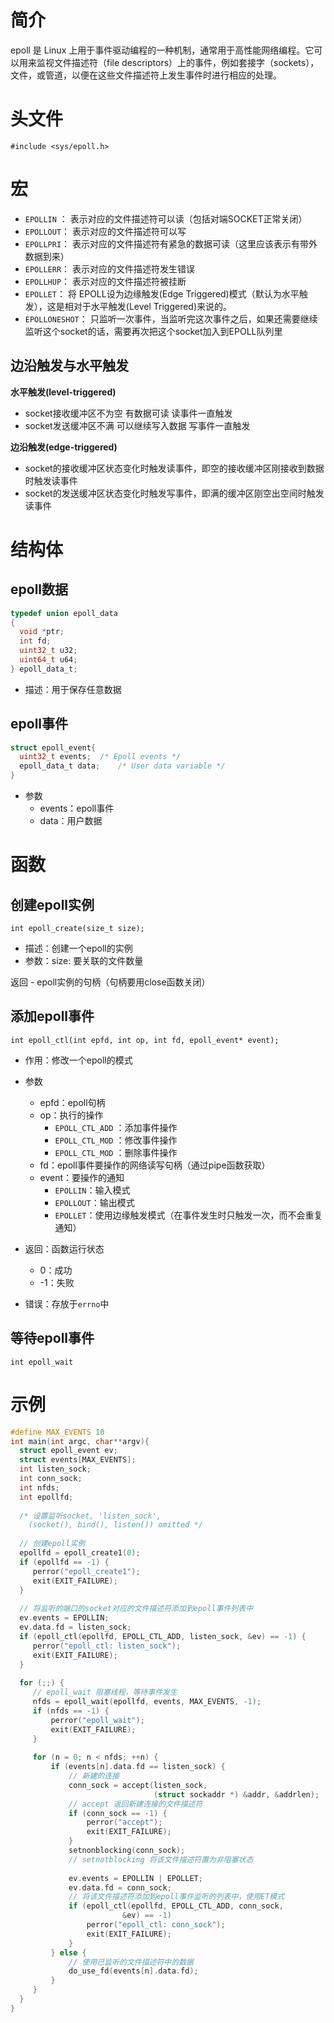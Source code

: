 # 简介
epoll 是 Linux 上用于事件驱动编程的一种机制，通常用于高性能网络编程。它可以用来监视文件描述符（file descriptors）上的事件，例如套接字（sockets），文件，或管道，以便在这些文件描述符上发生事件时进行相应的处理。
# 头文件
`#include <sys/epoll.h>`
# 宏
- `EPOLLIN` ： 表示对应的文件描述符可以读（包括对端SOCKET正常关闭）
- `EPOLLOUT`： 表示对应的文件描述符可以写
- `EPOLLPRI`： 表示对应的文件描述符有紧急的数据可读（这里应该表示有带外数据到来）
- `EPOLLERR`： 表示对应的文件描述符发生错误
- `EPOLLHUP`： 表示对应的文件描述符被挂断
- `EPOLLET`： 将 EPOLL设为边缘触发(Edge Triggered)模式（默认为水平触发），这是相对于水平触发(Level Triggered)来说的。
- `EPOLLONESHOT`： 只监听一次事件，当监听完这次事件之后，如果还需要继续监听这个socket的话，需要再次把这个socket加入到EPOLL队列里

## 边沿触发与水平触发
**水平触发(level-triggered)**
- socket接收缓冲区不为空 有数据可读 读事件一直触发  
- socket发送缓冲区不满 可以继续写入数据 写事件一直触发   

**边沿触发(edge-triggered)**
- socket的接收缓冲区状态变化时触发读事件，即空的接收缓冲区刚接收到数据时触发读事件
- socket的发送缓冲区状态变化时触发写事件，即满的缓冲区刚空出空间时触发读事件

# 结构体
## epoll数据
```c
typedef union epoll_data
{
  void *ptr;
  int fd;
  uint32_t u32;
  uint64_t u64;
} epoll_data_t;
```
- 描述：用于保存任意数据
## epoll事件
```C
struct epoll_event{
  uint32_t events;  /* Epoll events */
  epoll_data_t data;    /* User data variable */
}
```
- 参数
  - events：epoll事件
  - data：用户数据

# 函数
## 创建epoll实例
`int epoll_create(size_t size);`
- 描述：创建一个epoll的实例
- 参数：size: 要关联的文件数量

返回 - epoll实例的句柄（句柄要用close函数关闭）
## 添加epoll事件
`int epoll_ctl(int epfd, int op, int fd, epoll_event* event);`
- 作用：修改一个epoll的模式
- 参数
  - epfd：epoll句柄
  - op：执行的操作
    - `EPOLL_CTL_ADD` ：添加事件操作
    - `EPOLL_CTL_MOD` ：修改事件操作
    - `EPOLL_CTL_MOD` ：删除事件操作
  - fd：epoll事件要操作的网络读写句柄（通过pipe函数获取）
  - event：要操作的通知
    - `EPOLLIN`：输入模式
    - `EPOLLOUT`：输出模式
    - `EPOLLET`：使用边缘触发模式（在事件发生时只触发一次，而不会重复通知）

- 返回：函数运行状态
  - 0：成功
  - -1：失败
- 错误：存放于`errno`中
## 等待epoll事件
`int epoll_wait`
# 示例
```c
#define MAX_EVENTS 10
int main(int argc, char**argv){
  struct epoll_event ev;
  struct events[MAX_EVENTS];
  int listen_sock;
  int conn_sock;
  int nfds;
  int epollfd;
  
  /* 设置监听socket, 'listen_sock',
    (socket(), bind(), listen()) omitted */
  
  // 创建epoll实例
  epollfd = epoll_create1(0);
  if (epollfd == -1) {
     perror("epoll_create1");
     exit(EXIT_FAILURE);
  }
  
  // 将监听的端口的socket对应的文件描述符添加到epoll事件列表中
  ev.events = EPOLLIN;
  ev.data.fd = listen_sock;
  if (epoll_ctl(epollfd, EPOLL_CTL_ADD, listen_sock, &ev) == -1) {
     perror("epoll_ctl: listen_sock");
     exit(EXIT_FAILURE);
  }
  
  for (;;) {
     // epoll_wait 阻塞线程，等待事件发生
     nfds = epoll_wait(epollfd, events, MAX_EVENTS, -1);
     if (nfds == -1) {
         perror("epoll_wait");
         exit(EXIT_FAILURE);
     }
  
     for (n = 0; n < nfds; ++n) {
         if (events[n].data.fd == listen_sock) {
             // 新建的连接
             conn_sock = accept(listen_sock,
                                (struct sockaddr *) &addr, &addrlen);
             // accept 返回新建连接的文件描述符
             if (conn_sock == -1) {
                 perror("accept");
                 exit(EXIT_FAILURE);
             }
             setnonblocking(conn_sock);
             // setnotblocking 将该文件描述符置为非阻塞状态
  
             ev.events = EPOLLIN | EPOLLET;
             ev.data.fd = conn_sock;
             // 将该文件描述符添加到epoll事件监听的列表中，使用ET模式
             if (epoll_ctl(epollfd, EPOLL_CTL_ADD, conn_sock,
                         &ev) == -1)
                 perror("epoll_ctl: conn_sock");
                 exit(EXIT_FAILURE);
             }
         } else {
             // 使用已监听的文件描述符中的数据
             do_use_fd(events[n].data.fd);
         }
     }
  }
}
```

